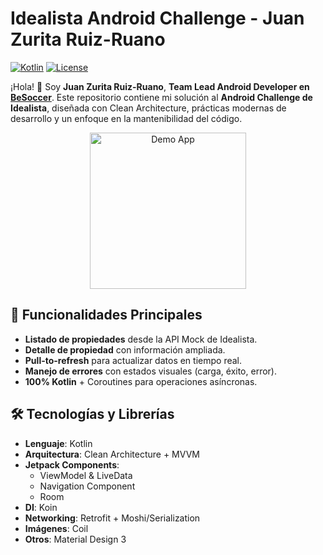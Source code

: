# Idealista Android Challenge - Juan Zurita Ruiz-Ruano

[![Kotlin](https://img.shields.io/badge/Kotlin-1.9.0-%237F52FF?logo=kotlin)](https://kotlinlang.org/)
[![License](https://img.shields.io/badge/License-Apache%202.0-blue.svg)](https://www.apache.org/licenses/LICENSE-2.0)

¡Hola! 👋 Soy **Juan Zurita Ruiz-Ruano**, **Team Lead Android Developer en [BeSoccer](https://www.besoccer.com/)**. Este repositorio contiene mi solución al **Android Challenge de Idealista**, diseñada con Clean Architecture, prácticas modernas de desarrollo y un enfoque en la mantenibilidad del código.

<p align="center">
  <img src="https://media.giphy.com/media/v1.Y2lkPTc5MGI3NjExbHp2a2E4bHZqZ3B6c2Fud2g1eGx3eTl1ZzQ4am1tMjV5YjZvN3Z3ZyZlcD12MV9pbnRlcm5hbF9naWZfYnlfaWQmY3Q9Zw/3oKIPEqDGUULpEU0aQ/giphy.gif" width="250" alt="Demo App"/>
</p>

## 🚀 Funcionalidades Principales
- **Listado de propiedades** desde la API Mock de Idealista.
- **Detalle de propiedad** con información ampliada.
- **Pull-to-refresh** para actualizar datos en tiempo real.
- **Manejo de errores** con estados visuales (carga, éxito, error).
- **100% Kotlin** + Coroutines para operaciones asíncronas.

## 🛠 Tecnologías y Librerías
- **Lenguaje**: Kotlin
- **Arquitectura**: Clean Architecture + MVVM
- **Jetpack Components**:
    - ViewModel & LiveData
    - Navigation Component
    - Room
- **DI**: Koin
- **Networking**: Retrofit + Moshi/Serialization
- **Imágenes**: Coil
- **Otros**: Material Design 3

